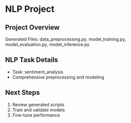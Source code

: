 
# NLP Project

## Project Overview
Generated Files:
data_preprocessing.py, model_training.py, model_evaluation.py, model_inference.py

## NLP Task Details
- Task: sentiment_analysis
- Comprehensive preprocessing and modeling

## Next Steps
1. Review generated scripts
2. Train and validate models
3. Fine-tune performance
